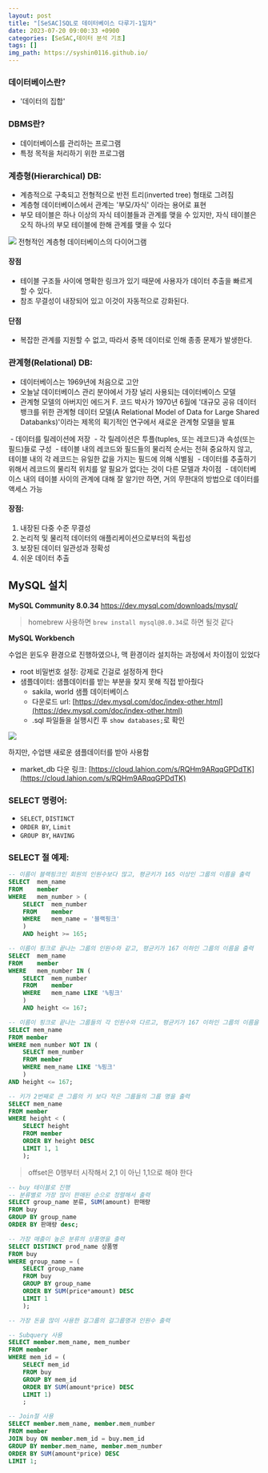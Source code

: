```yaml
---
layout: post
title: "[SeSAC]SQL로 데이터베이스 다루기-1일차"
date: 2023-07-20 09:00:33 +0900
categories: [SeSAC,데이터 분석 기초]
tags: []
img_path: https://syshin0116.github.io/
---
```



### 데이터베이스란?
- '데이터의 집합'

### DBMS란? 
- 데이터베이스를 관리하는 프로그램
- 특정 목적을 처리하기 위한 프로그램

### 계층형(Hierarchical) DB:
- 계층적으로 구축되고 전형적으로 반전 트리(inverted tree) 형태로 그려짐
- 계층형 데이터베이스에서 관계는 '부모/자식' 이라는 용어로 표현
- 부모 테이블은 하나 이상의 자식 테이블들과 관계를 맺을 수 있지만, 자식 테이블은 오직 하나의 부모 테이블에 한해 관계를 맺을 수 있다

![](https://velog.velcdn.com/images/syshin0116/post/68218f1f-8acf-4db7-87bb-99ee35cc923e/image.png)
전형적인 계층형 데이터베이스의 다이어그램

#### 장점  
- 테이블 구조들 사이에 명확한 링크가 있기 때문에 사용자가 데이터 추출을 빠르게 할 수 있다.  
- 참조 무결성이 내장되어 있고 이것이 자동적으로 강화된다.
#### 단점  
- 복잡한 관계를 지원할 수 없고, 따라서 중복 데이터로 인해 종종 문제가 발생한다.

### 관계형(Relational) DB:
- 데이터베이스는 1969년에 처음으로 고안
- 오늘날 데이터베이스 관리 분야에서 가장 널리 사용되는 데이터베이스 모델
- 관계형 모델의 아버지인 에드거 F. 코드 박사가 1970년 6월에 '대규모 공유 데이터 뱅크를 위한 관계형 데이터 모델(A Relational Model of Data for Large Shared Databanks)'이라는 제목의 획기적인 연구에서 새로운 관계형 모델을 발표 


 - 데이터를 릴레이션에 저장
 - 각 릴레이션은 투플(tuples, 또는 레코드)과 속성(또는 필드)들로 구성
 - 테이블 내의 레코드와 필드들의 물리적 순서는 전혀 중요하지 않고, 테이블 내의 각 레코드는 유일한 값을 가지는 필드에 의해 식별됨
 - 데이터를 추출하기 위해서 레코드의 물리적 위치를 알 필요가 없다는 것이 다른 모델과 차이점 
 - 데이터베이스 내의 테이블 사이의 관계에 대해 잘 알기만 하면, 거의 무한대의 방법으로 데이터를 액세스 가능

#### 장점:
1. 내장된 다중 수준 무결성
2. 논리적 및 물리적 데이터의 애플리케이션으로부터의 독립성
3. 보장된 데이터 일관성과 정확성
4. 쉬운 데이터 추출



## MySQL 설치

**MySQL Community 8.0.34**
https://dev.mysql.com/downloads/mysql/

> homebrew 사용하면 `brew install mysql@8.0.34`로 하면 될것 같다

**MySQL Workbench**


수업은 윈도우 환경으로 진행하였으나, 맥 환경이라 설치하는 과정에서 차이점이 있었다
- root 비밀번호 설정: 강제로 긴걸로 설정하게 한다
- 샘플데이터: 샘플데이터를 받는 부분을 찾지 못해 직접 받아줬다
	- sakila, world 샘플 데이터베이스
	- 다운로드 url: [https://dev.mysql.com/doc/index-other.html](https://dev.mysql.com/doc/index-other.html)
	- .sql 파일들을 실행시킨 후 `show databases;`로 확인

![](https://velog.velcdn.com/images/syshin0116/post/a87e3abe-8233-4d5c-8a1d-458eeda54528/image.png)



하지만, 수업땐 새로운 샘플데이터를 받아 사용함
- market_db 다운 링크: [https://cloud.lahion.com/s/RQHm9ARqqGPDdTK](https://cloud.lahion.com/s/RQHm9ARqqGPDdTK)

### SELECT 명령어:
- `SELECT`,  `DISTINCT`
- `ORDER BY`, `Limit`
- `GROUP BY`, `HAVING`

### SELECT 절 예제:
```sql
-- 이름이 블랙핑크인 회원의 인원수보다 많고, 평균키가 165 이상인 그룹의 이름을 출력
SELECT 	mem_name 
FROM 	member 
WHERE 	mem_number > (
	SELECT 	mem_number 
	FROM 	member 
	WHERE 	mem_name = '블랙핑크'
	) 
    AND height >= 165;
```

```sql
-- 이름이 핑크로 끝나는 그룹의 인원수와 같고, 평균키가 167 이하인 그룹의 이름을 출력
SELECT 	mem_name
FROM 	member
WHERE 	mem_number IN (
	SELECT 	mem_number
	FROM 	member
	WHERE 	mem_name LIKE '%핑크'
	)
    AND height <= 167;
```


```sql
-- 이름이 핑크로 끝나는 그룹들의 각 인원수와 다르고, 평균키가 167 이하인 그룹의 이름을 출력
SELECT mem_name 
FROM member 
WHERE mem_number NOT IN (
	SELECT mem_number
	FROM member 
	WHERE mem_name LIKE '%핑크'
	)
AND height <= 167;
```

```sql
-- 키가 2번째로 큰 그룹의 키 보다 작은 그룹들의 그룹 명을 출력
SELECT mem_name 
FROM member
WHERE height < (
	SELECT height
    FROM member
    ORDER BY height DESC
    LIMIT 1, 1
    );
```

> offset은 0행부터 시작해서 2,1 이 아닌 1,1으로 해야 한다


```sql
-- buy 테이블로 진행
-- 분류별로 가장 많이 판매된 순으로 정렬해서 출력
SELECT group_name 분류, SUM(amount) 판매량 
FROM buy 
GROUP BY group_name 
ORDER BY 판매량 desc;
```

```sql
-- 가장 매출이 높은 분류의 상품명을 출력
SELECT DISTINCT prod_name 상품명
FROM buy
WHERE group_name = (
	SELECT group_name
	FROM buy
	GROUP BY group_name
	ORDER BY SUM(price*amount) DESC
	LIMIT 1
	);
```

```sql
-- 가장 돈을 많이 사용한 걸그룹의 걸그룹명과 인원수 출력

-- Subquery 사용
SELECT member.mem_name, mem_number
FROM member
WHERE mem_id = (
	SELECT mem_id
    FROM buy
    GROUP BY mem_id
    ORDER BY SUM(amount*price) DESC
    LIMIT 1)
    ;

-- Join절 사용
SELECT member.mem_name, member.mem_number
FROM member
JOIN buy ON member.mem_id = buy.mem_id
GROUP BY member.mem_name, member.mem_number
ORDER BY SUM(amount*price) DESC
LIMIT 1;
```